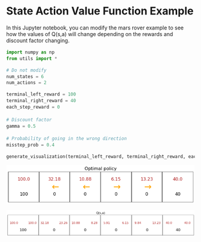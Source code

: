 # State Action Value Function Example

In this Jupyter notebook, you can modify the mars rover example to see how the values of Q(s,a) will change depending on the rewards and discount factor changing.


```python
import numpy as np
from utils import *
```


```python
# Do not modify
num_states = 6
num_actions = 2
```


```python
terminal_left_reward = 100
terminal_right_reward = 40
each_step_reward = 0

# Discount factor
gamma = 0.5

# Probability of going in the wrong direction
misstep_prob = 0.4
```


```python
generate_visualization(terminal_left_reward, terminal_right_reward, each_step_reward, gamma, misstep_prob)
```


![png](output_4_0.png)



![png](output_4_1.png)



```python

```
